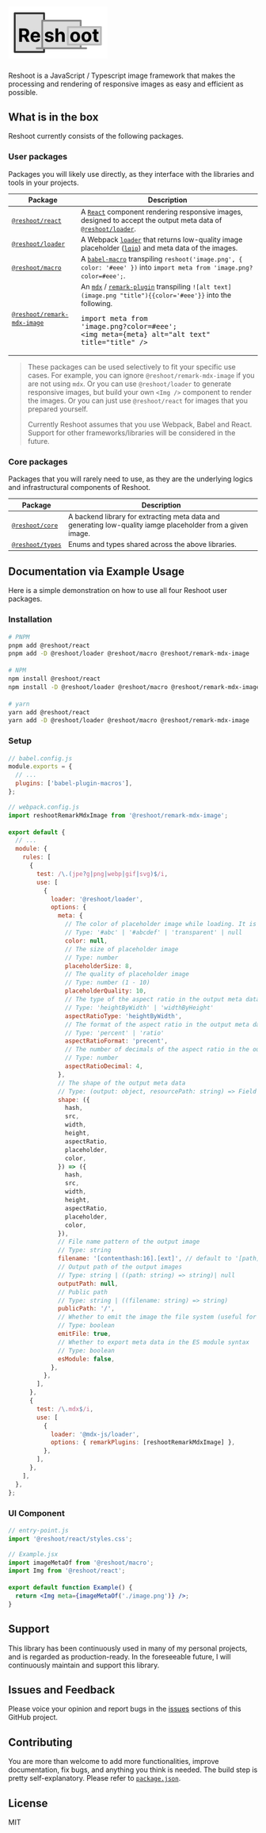 # <img src="https://raw.githubusercontent.com/billykwok/reshoot/main/logo.png" width="200" alt="Reshoot logo" />

Reshoot is a JavaScript / Typescript image framework that makes the processing and rendering of responsive images as easy and efficient as possible.

## What is in the box

Reshoot currently consists of the following packages.

### User packages

Packages you will likely use directly, as they interface with the libraries and tools in your projects.

| Package                                                                                | Description                                                                                                                                                                                                                                                                                                         |
| -------------------------------------------------------------------------------------- | ------------------------------------------------------------------------------------------------------------------------------------------------------------------------------------------------------------------------------------------------------------------------------------------------------------------- |
| [`@reshoot/react`](https://www.npmjs.com/package/@reshoot/react)                       | A [`React`](https://reactjs.org) component rendering responsive images, designed to accept the output meta data of [`@reshoot/loader`](https://www.npmjs.com/package/@reshoot/loader).                                                                                                                              |
| [`@reshoot/loader`](https://www.npmjs.com/package/@reshoot/loader)                     | A Webpack [`loader`](https://webpack.js.org/loaders) that returns low-quality image placeholder ([`lqip`](https://github.com/zouhir/lqip)) and meta data of the images.                                                                                                                                             |
| [`@reshoot/macro`](https://www.npmjs.com/package/@reshoot/macro)                       | A [`babel-macro`](https://github.com/kentcdodds/babel-plugin-macros) transpiling `reshoot('image.png', { color: '#eee' })` into `import meta from 'image.png?color=#eee';`.                                                                                                                                         |
| [`@reshoot/remark-mdx-image`](https://www.npmjs.com/package/@reshoot/remark-mdx-image) | An [`mdx`](https://mdxjs.com) / [`remark-plugin`](https://github.com/remarkjs/remark) transpiling `![alt text](image.png "title"){{color='#eee'}}` into the following.<pre lang="mdx">import meta from 'image.png?color=#eee';<br/>&lt;img meta={meta} alt=&quot;alt text&quot; title=&quot;title&quot; /&gt;</pre> |

> These packages can be used selectively to fit your specific use cases. For example, you can ignore `@reshoot/remark-mdx-image` if you are not using `mdx`. Or you can use `@reshoot/loader` to generate responsive images, but build your own `<Img />` component to render the images. Or you can just use `@reshoot/react` for images that you prepared yourself.
>
> Currently Reshoot assumes that you use Webpack, Babel and React. Support for other frameworks/libraries will be considered in the future.

### Core packages

Packages that you will rarely need to use, as they are the underlying logics and infrastructural components of Reshoot.

| Package                                                          | Description                                                                                                 |
| ---------------------------------------------------------------- | ----------------------------------------------------------------------------------------------------------- |
| [`@reshoot/core`](https://www.npmjs.com/package/@reshoot/core)   | A backend library for extracting meta data and generating low-quality iamge placeholder from a given image. |
| [`@reshoot/types`](https://www.npmjs.com/package/@reshoot/types) | Enums and types shared across the above libraries.                                                          |

## Documentation via Example Usage

Here is a simple demonstration on how to use all four Reshoot user packages.

### Installation

```sh
# PNPM
pnpm add @reshoot/react
pnpm add -D @reshoot/loader @reshoot/macro @reshoot/remark-mdx-image

# NPM
npm install @reshoot/react
npm install -D @reshoot/loader @reshoot/macro @reshoot/remark-mdx-image

# yarn
yarn add @reshoot/react
yarn add -D @reshoot/loader @reshoot/macro @reshoot/remark-mdx-image
```

### Setup

```js
// babel.config.js
module.exports = {
  // ...
  plugins: ['babel-plugin-macros'],
};
```

```js
// webpack.config.js
import reshootRemarkMdxImage from '@reshoot/remark-mdx-image';

export default {
  // ...
  module: {
    rules: [
      {
        test: /\.(jpe?g|png|webp|gif|svg)$/i,
        use: [
          {
            loader: '@reshoot/loader',
            options: {
              meta: {
                // The color of placeholder image while loading. It is the dominant color of the image if this option is set to null
                // Type: '#abc' | '#abcdef' | 'transparent' | null
                color: null,
                // The size of placeholder image
                // Type: number
                placeholderSize: 8,
                // The quality of placeholder image
                // Type: number (1 - 10)
                placeholderQuality: 10,
                // The type of the aspect ratio in the output meta data
                // Type: 'heightByWidth' | 'widthByHeight'
                aspectRatioType: 'heightByWidth',
                // The format of the aspect ratio in the output meta data
                // Type: 'percent' | 'ratio'
                aspectRatioFormat: 'precent',
                // The number of decimals of the aspect ratio in the output meta data
                // Type: number
                aspectRatioDecimal: 4,
              },
              // The shape of the output meta data
              // Type: (output: object, resourcePath: string) => Field
              shape: ({
                hash,
                src,
                width,
                height,
                aspectRatio,
                placeholder,
                color,
              }) => ({
                hash,
                src,
                width,
                height,
                aspectRatio,
                placeholder,
                color,
              }),
              // File name pattern of the output image
              // Type: string
              filename: '[contenthash:16].[ext]', // default to '[path][name].[ext]' in development mode
              // Output path of the output images
              // Type: string | ((path: string) => string)| null
              outputPath: null,
              // Public path
              // Type: string | ((filename: string) => string)
              publicPath: '/',
              // Whether to emit the image the file system (useful for static site generation using both client-side and server-side builds)
              // Type: boolean
              emitFile: true,
              // Whether to export meta data in the ES module syntax
              // Type: boolean
              esModule: false,
            },
          },
        ],
      },
      {
        test: /\.mdx$/i,
        use: [
          {
            loader: '@mdx-js/loader',
            options: { remarkPlugins: [reshootRemarkMdxImage] },
          },
        ],
      },
    ],
  },
};
```

### UI Component

```jsx
// entry-point.js
import '@reshoot/react/styles.css';
```

```jsx
// Example.jsx
import imageMetaOf from '@reshoot/macro';
import Img from '@reshoot/react';

export default function Example() {
  return <Img meta={imageMetaOf('./image.png')} />;
}
```

## Support

This library has been continuously used in many of my personal projects, and is regarded as production-ready. In the foreseeable future, I will continuously maintain and support this library.

## Issues and Feedback

Please voice your opinion and report bugs in the [issues](https://github.com/billykwok/reshoot/issues) sections of this GitHub project.

## Contributing

You are more than welcome to add more functionalities, improve documentation, fix bugs, and anything you think is needed. The build step is pretty self-explanatory. Please refer to [`package.json`](https://github.com/billykwok/reshoot/blob/main/package.json).

## License

MIT
